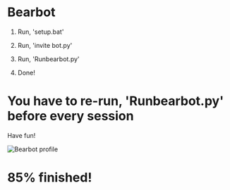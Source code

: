 # Bearbot

1. Run, 'setup.bat'

2. Run, 'invite bot.py'

3. Run, 'Runbearbot.py'

3. Done!

# You have to re-run, 'Runbearbot.py' before every session

Have fun!

![Bearbot profile](https://user-images.githubusercontent.com/109172537/179150539-7c6bb102-a7d8-406b-9f16-a7136d7594c0.jpeg)

# 85% finished!
